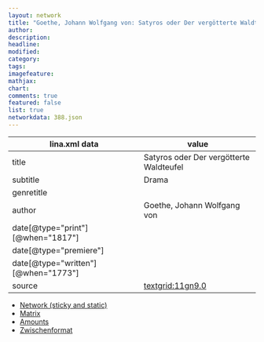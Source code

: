 ```yaml
---
layout: network
title: "Goethe, Johann Wolfgang von: Satyros oder Der vergötterte Waldteufel (1773)"
author:
description:
headline:
modified:
category:
tags:
imagefeature: 
mathjax: 
chart: 
comments: true
featured: false
list: true
networkdata: 388.json
---
```

lina.xml data  | value
------------- | -------------
title|Satyros oder Der vergötterte Waldteufel
subtitle|Drama
genretitle|
author|Goethe, Johann Wolfgang von
date[@type="print"][@when="1817"]|
date[@type="premiere"]|
date[@type="written"][@when="1773"]|
source|[textgrid:11gn9.0](https://textgridlab.org/1.0/tgcrud-public/rest/textgrid:11gn9.0/data)



* [Network (sticky and static)](/network388)
* [Matrix](/matrix388)
* [Amounts](/amount388)
* [Zwischenformat](/lina388 )
